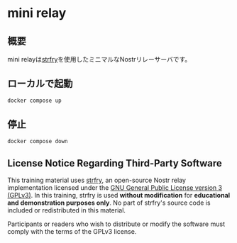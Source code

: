 # mini relay

## 概要

mini relayは[strfry](https://github.com/hoytech/strfry)を使用したミニマルなNostrリレーサーバです。

## ローカルで起動

```bash
docker compose up
```

## 停止

```bash
docker compose down
```

## License Notice Regarding Third-Party Software

This training material uses [strfry](https://github.com/hoytech/strfry), an open-source Nostr relay implementation licensed under the [GNU General Public License version 3 (GPLv3)](https://github.com/hoytech/strfry/blob/master/LICENSE).
In this training, strfry is used **without modification** for **educational and demonstration purposes only**. No part of strfry's source code is included or redistributed in this material.

Participants or readers who wish to distribute or modify the software must comply with the terms of the GPLv3 license.
